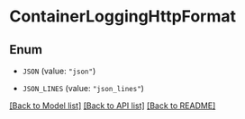 # ContainerLoggingHttpFormat

## Enum


* `JSON` (value: `"json"`)

* `JSON_LINES` (value: `"json_lines"`)


[[Back to Model list]](../README.md#documentation-for-models) [[Back to API list]](../README.md#documentation-for-api-endpoints) [[Back to README]](../README.md)



